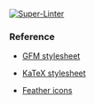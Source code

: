 [![Super-Linter](https://github.com/<OWNER>/<REPOSITORY>/actions/workflows/<WORKFLOW_FILE_NAME>/badge.svg)](https://github.com/marketplace/actions/super-linter)

### Reference

- [GFM stylesheet](https://cdnjs.com/libraries/github-markdown-css)

- [KaTeX stylesheet](https://cdn.jsdelivr.net/npm/katex@0.16.8/dist/katex.css)

- [Feather icons](https://feathericons.com/)
